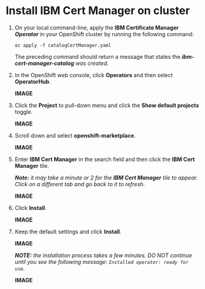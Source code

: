 # Install IBM Cert Manager on cluster


1. On your local command-line, apply the **IBM Certificate Manager** ***Operator*** in your OpenShift cluster by running the following command:
   
    `oc apply -f catalogCertManager.yaml`

    The preceding command should return a message that states the ***ibm-cert-manager-catalog** was created*.

2. In the OpenShift web console, click **Operators** and then select **OperatorHub**.
   
    **IMAGE**

3. Click the **Project** to pull-down menu and click the **Show default projects** toggle.
   
   **IMAGE**

4. Scroll down and select **openshift-marketplace**.
   
   **IMAGE**

5. Enter **IBM Cert Manager** in the search field and then click the **IBM Cert Manager** tile.
   
    ***Note:** it may take a minute or 2 for the **IBM Cert Manager** tile to appear. Click on a different tab and go back to it to refresh*.
   
    **IMAGE**

6. Click **Install**.
   
    **IMAGE**

7. Keep the default settings and click **Install**.
   
    **IMAGE**

    ***NOTE:*** *the installation process takes a few minutes. DO NOT continue until you see the following message: `Installed operator: ready for use`.*

    **IMAGE**

   

